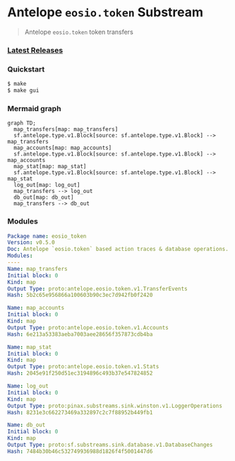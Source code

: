 # Antelope `eosio.token` Substream

> Antelope `eosio.token` token transfers

### [Latest Releases](https://github.com/pinax-network/substreams/releases)

### Quickstart

```bash
$ make
$ make gui
```

### Mermaid graph

```mermaid
graph TD;
  map_transfers[map: map_transfers]
  sf.antelope.type.v1.Block[source: sf.antelope.type.v1.Block] --> map_transfers
  map_accounts[map: map_accounts]
  sf.antelope.type.v1.Block[source: sf.antelope.type.v1.Block] --> map_accounts
  map_stat[map: map_stat]
  sf.antelope.type.v1.Block[source: sf.antelope.type.v1.Block] --> map_stat
  log_out[map: log_out]
  map_transfers --> log_out
  db_out[map: db_out]
  map_transfers --> db_out
```

### Modules

```yaml
Package name: eosio_token
Version: v0.5.0
Doc: Antelope `eosio.token` based action traces & database operations.
Modules:
----
Name: map_transfers
Initial block: 0
Kind: map
Output Type: proto:antelope.eosio.token.v1.TransferEvents
Hash: 5b2c65e956866a100603b90c3ec7d942fb0f2420

Name: map_accounts
Initial block: 0
Kind: map
Output Type: proto:antelope.eosio.token.v1.Accounts
Hash: 6e213a53383aeba7003aee28656f357873cdb4ba

Name: map_stat
Initial block: 0
Kind: map
Output Type: proto:antelope.eosio.token.v1.Stats
Hash: 2045e91f250d51ec3194896c493b37e547824852

Name: log_out
Initial block: 0
Kind: map
Output Type: proto:pinax.substreams.sink.winston.v1.LoggerOperations
Hash: 8231e3c662273469a332897c2c7f88952b449fb1

Name: db_out
Initial block: 0
Kind: map
Output Type: proto:sf.substreams.sink.database.v1.DatabaseChanges
Hash: 7484b30b46c532749936988d1826f4f5001447d6
```